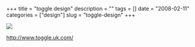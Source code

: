 +++
title = "toggle design"
description = ""
tags = []
date = "2008-02-11"
categories = ["design"]
slug = "toggle-design"
+++


 

  <div id="screens-thumbs" class="clearfix">
    <div class="txt-center" id="design-submission"><a href="http://www.toggle.uk.com/"><img id='bluga-thumbnail-972' class='bluga-thumbnail large' src='//media.konigi.com/bluga/
wt47f27ef4765b4_0.jpg'/></a></div>  
  </div>   
<p><a href="http://www.toggle.uk.com/">http://www.toggle.uk.com/</a></p>





